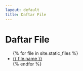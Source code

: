 ```yaml
---
layout: default
title: Daftar File
---
```


<h1>Daftar File</h1>

<ul>
{% for file in site.static_files %}
    <li><a href="{{ file.path }}">{{ file.name }}</a></li>
{% endfor %}
</ul>